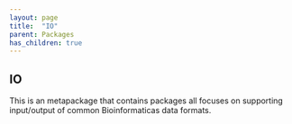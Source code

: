 ```yaml
---
layout: page
title:  "IO"
parent: Packages
has_children: true
---
```


## IO

This is an metapackage that contains packages all focuses on supporting input/output of common Bioinformaticas data formats.
